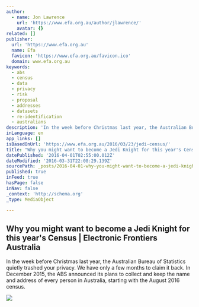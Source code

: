 ```yaml
---
author:
  - name: Jon Lawrence
    url: 'https://www.efa.org.au/author/jlawrence/'
    avatar: {}
related: []
publisher:
  url: 'https://www.efa.org.au'
  name: Efa
  favicon: 'https://www.efa.org.au/favicon.ico'
  domain: www.efa.org.au
keywords:
  - abs
  - census
  - data
  - privacy
  - risk
  - proposal
  - addresses
  - datasets
  - re-identification
  - australians
description: 'In the week before Christmas last year, the Australian Bureau of Statistics quietly trashed your privacy. We have only a few months to claim it back. In December 2015, the ABS announced its plans to collect and keep the name and address of every person in Australia, starting with the August 2016 census.'
inLanguage: en
app_links: []
isBasedOnUrl: 'https://www.efa.org.au/2016/03/23/jedi-census/'
title: "Why you might want to become a Jedi Knight for this year's Census | Electronic Frontiers Australia"
datePublished: '2016-04-01T02:55:00.012Z'
dateModified: '2016-03-31T22:08:29.139Z'
sourcePath: _posts/2016-04-01-why-you-might-want-to-become-a-jedi-knight-for-this-years-c.md
published: true
inFeed: true
hasPage: false
inNav: false
_context: 'http://schema.org'
_type: MediaObject

---
```

<article style=""><h1>Why you might want to become a Jedi Knight for this year's Census | Electronic Frontiers Australia</h1><p>In the week before Christmas last year, the Australian Bureau of Statistics quietly trashed your privacy. We have only a few months to claim it back. In December 2015, the ABS announced its plans to collect and keep the name and address of every person in Australia, starting with the August 2016 census.</p><img src="https://www.efa.org.au/main/wp-content/uploads/2016/03/ABS-logo-300x203.png" /></article>